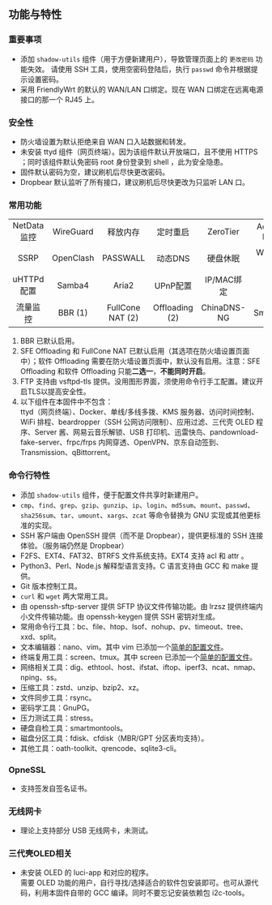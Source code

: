 ## 功能与特性

### 重要事项
* 添加 `shadow-utils` 组件（用于方便新建用户），导致管理页面上的 `更改密码` 功能失效。 
请使用 SSH 工具，使用空密码登陆后，执行 `passwd` 命令并根据提示设置密码。
* 采用 FriendlyWrt 的默认的 WAN/LAN 口绑定。现在 WAN 口绑定在远离电源接口的那一个 RJ45 上。

### 安全性
* 防火墙设置为默认拒绝来自 WAN 口入站数据和转发。
* 未安装 ttyd 组件（网页终端）。因为该组件默认开放端口，且不使用 HTTPS ；同时该组件默认免密码 root 身份登录到 shell ，此为安全隐患。  
* 固件默认密码为空，建议刷机后尽快更改密码。
* Dropbear 默认监听了所有接口，建议刷机后尽快更改为只监听 LAN 口。

### 常用功能
|  |  |  |  |  |  |
| :---: | :---: | :---: | :---: | :---: | :---: |
| NetData监控 | WireGuard | 释放内存 | 定时重启 | ZeroTier | AdGuard Home |
| SSRP | OpenClash | PASSWALL | 动态DNS | 硬盘休眠 | WOL网络唤醒 |
| uHTTPd配置 | Samba4 | Aria2 | UPnP配置 | IP/MAC绑定 | SQM |
| 流量监控 | BBR (1) | FullCone NAT (2) | Offloading (2) | ChinaDNS-NG | SmartDNS |

1. BBR 已默认启用。  
2. SFE Offloading 和 FullCone NAT 已默认启用（其选项在防火墙设置页面中）；软件 Offloading 需要在防火墙设置页面中，默认没有启用。注意：SFE Offloading 和软件 Offloading 只能**二选一**，**不能同时开启**。  
3. FTP 支持由 vsftpd-tls 提供。没用图形界面，须使用命令行手工配置。建议开启TLS以提高安全性。  
4. 以下组件在本固件中不包含：  
ttyd（网页终端）、Docker、单线/多线多拨、KMS 服务器、访问时间控制、WiFi 排程、beardropper（SSH 公网访问限制）、应用过滤、三代壳 OLED 程序、Server 酱、网易云音乐解锁、USB 打印机、迅雷快鸟、pandownload-fake-server、frpc/frps 内网穿透、OpenVPN、京东自动签到、Transmission、qBittorrent。

### 命令行特性
* 添加 `shadow-utils` 组件，便于配置文件共享时新建用户。
* `cmp`、`find`、`grep`、`gzip`、`gunzip`、`ip`、`login`、`md5sum`、`mount`、`passwd`、`sha256sum`、`tar`、`umount`、`xargs`、`zcat` 等命令替换为 GNU 实现或其他更标准的实现。
* SSH 客户端由 OpenSSH 提供（而不是 Dropbear），提供更标准的 SSH 连接体验。（服务端仍然是 Dropbear）
* F2FS、EXT4、FAT32、BTRFS 文件系统支持。EXT4 支持 acl 和 attr 。
* Python3、Perl、Node.js 解释型语言支持。C 语言支持由 GCC 和 make 提供。
* Git 版本控制工具。
* `curl` 和 `wget` 两大常用工具。
* 由 openssh-sftp-server 提供 SFTP 协议文件传输功能。由 lrzsz 提供终端内小文件传输功能。由 openssh-keygen 提供 SSH 密钥对生成。
* 常用命令行工具：bc、file、htop、lsof、nohup、pv、timeout、tree、xxd、split。
* 文本编辑器：nano、vim。其中 vim 已添加一个[简单的配置文件](./PRECONFS/vimrc)。
* 终端复用工具：screen、tmux。其中 screen 已添加一个[简单的配置文件](./PRECONFS/screenrc)。
* 网络相关工具：dig、ethtool、host、ifstat、iftop、iperf3、ncat、nmap、nping、ss。
* 压缩工具：zstd、unzip、bzip2、xz。
* 文件同步工具：rsync。
* 密码学工具：GnuPG。
* 压力测试工具：stress。
* 硬盘自检工具：smartmontools。
* 磁盘分区工具：fdisk、cfdisk（MBR/GPT 分区表均支持）。
* 其他工具：oath-toolkit、qrencode、sqlite3-cli。

### OpneSSL
* 支持签发自签名证书。

### 无线网卡
* 理论上支持部分 USB 无线网卡，未测试。

### 三代壳OLED相关
* 未安装 OLED 的 luci-app 和对应的程序。  
需要 OLED 功能的用户，自行寻找/选择适合的软件包安装即可。也可从源代码，利用本固件自带的 GCC 编译。同时不要忘记安装依赖包 i2c-tools。
